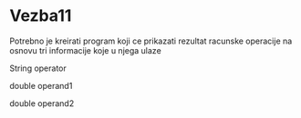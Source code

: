 # Vezba11
Potrebno je kreirati program koji ce prikazati rezultat racunske operacije na osnovu tri informacije koje u njega ulaze

String operator

double operand1

double operand2
